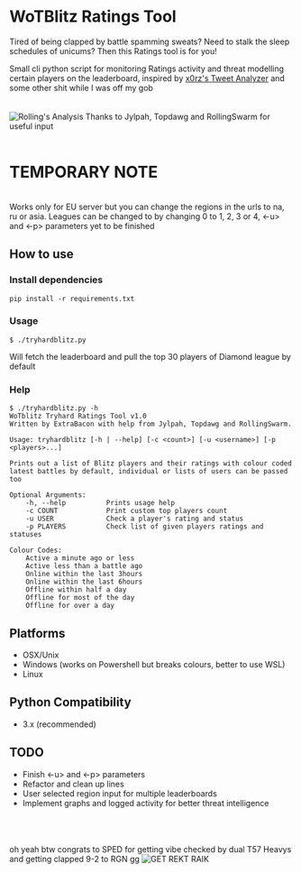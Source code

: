 # WoTBlitz Ratings Tool
Tired of being clapped by battle spamming sweats? Need to stalk the sleep schedules of unicums? Then this Ratings tool is for you!

Small cli python script for monitoring Ratings activity and threat modelling certain players on the leaderboard, inspired by <a href="https://github.com/x0rz/tweets_analyzer">x0rz's Tweet Analyzer</a> and some other shit while I was off my gob
<br><br><br>
![Rolling's Analysis](https://media.discordapp.net/attachments/307258554581254144/783890501576949760/lmao.png)
Thanks to Jylpah, Topdawg and RollingSwarm for useful input
<br><br>



# TEMPORARY NOTE 
<br>
Works only for EU server but you can change the regions in the urls to na, ru or asia.
Leagues can be changed to by changing 0 to 1, 2, 3 or 4, <-u> and <-p> parameters yet to be finished


## How to use


### Install dependencies
```shell
pip install -r requirements.txt
```

### Usage
```shell
$ ./tryhardblitz.py
```
Will fetch the leaderboard and pull the top 30 players of Diamond league by default

### Help
```shell
$ ./tryhardblitz.py -h
WoTblitz Tryhard Ratings Tool v1.0
Written by ExtraBacon with help from Jylpah, Topdawg and RollingSwarm.

Usage: tryhardblitz [-h | --help] [-c <count>] [-u <username>] [-p <players>...]

Prints out a list of Blitz players and their ratings with colour coded latest battles by default, individual or lists of users can be passed too

Optional Arguments:
    -h, --help          Prints usage help
    -c COUNT            Print custom top players count
    -u USER             Check a player's rating and status
    -p PLAYERS          Check list of given players ratings and statuses

Colour Codes:
    Active a minute ago or less
    Active less than a battle ago
    Online within the last 3hours
    Online within the last 6hours
    Offline within half a day
    Offline for most of the day
    Offline for over a day

```

## Platforms
 * OSX/Unix
 * Windows (works on Powershell but breaks colours, better to use WSL)
 * Linux

## Python Compatibility
 * 3.x (recommended)

## TODO
 + Finish <-u> and <-p> parameters
 + Refactor and clean up lines
 + User selected region input for multiple leaderboards
 + Implement graphs and logged activity for better threat intelligence


<br><br><br>
oh yeah btw congrats to SPED for getting vibe checked by dual T57 Heavys and getting clapped 9-2 to RGN gg
![GET REKT RAIK](https://media.discordapp.net/attachments/307258554581254144/783890466960572426/moe.gif)
